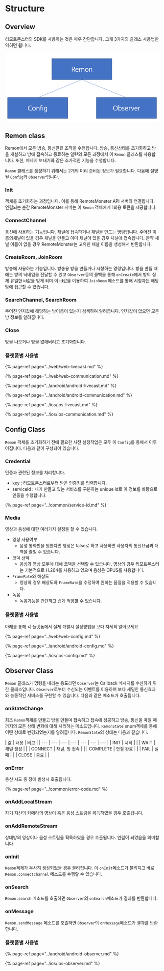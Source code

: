 # Structure

## Overview

리모트몬스터의 SDK를 사용하는 것은 매우 간단합니다. 크게 3가지의 클래스 사용법만 익히면 됩니다.

![RemoteMonster SDK overview](../.gitbook/assets/sdkcommonoverview1.png)

## Remon class

Remon에서 모든 방송, 통신관련 조작을 수행합니다. 방송, 통신상태를 초기화하고 방을 개설하고 방에 접속하고 종료하는 일련의 모든 과정에서 이 `Remon` 클래스를 사용합니다. 또한, 메세지 보내기와 같은 추가적인 기능을 수행합니다.

`Remon` 클래스를 생성하기 위해서는 2개의 미리 준비된 정보가 필요합니다. 다음에 설명될 `Config`와 `Observer`입니다.

### Init

객체를 초기화하는 과정입니다. 이를 통해 RemoteMonster API 서버와 연결됩니다. 연결되는 순간 RemoteMonster 서버는 이 `Remon` 객체에게 1회용 토큰을 제공합니다.

### ConnectChannel

통신에 사용하는 기능입니다. 채널에 접속하거나 채널을 만드는 명령입니다. 주어진 이름의채널이 없을 경우 채널을 만들고 이미 채널이 있을 경우 채널에 접속합니다. 만약 채널 이름이 없을 경우 RemoteMonster는 고유한 채널 이름을 생성해서 반환합니다.

### CreateRoom, JoinRoom

방송에 사용하는 기능입니다. 방송용 방을 만들거나 시청하는 명령입니다. 방을 만들 때에는 방의 닉네임을 전달할 수 있고 `Observer`등의 콜백을 통해 `onCreate`에서 방의 실제 유일한 id값을 받게 되며 이 id값을 이용하여 `JoinRoom` 메소드를 통해 시청자는 해당 방에 접근할 수 있습니다.

### SearchChannel, SearchRoom

주어진 인자값에 해당하는 방이름이 있는지 검색하여 알려줍니다. 인자값이 없으면 모든 방 정보를 알려줍니다.

### Close

방을 나오거나 방을 없애버리고 초기화합니다.

### 플랫폼별 사용법

{% page-ref page="../web/web-livecast.md" %}

{% page-ref page="../web/web-communication.md" %}

{% page-ref page="../android/android-livecast.md" %}

{% page-ref page="../android/android-communication.md" %}

{% page-ref page="../ios/ios-livecast.md" %}

{% page-ref page="../ios/ios-communication.md" %}

## Config Class

`Remon` 객체를 초기화하기 전에 필요한 사전 설정작업은 모두 이 `Config`를 통해서 이루어집니다. 다음과 같이 구성되어 있습니다.

### Credential

인증과 관련된 정보를 처리합니다.

* key : 리모트몬스터로부터 받은 인증키를 입력합니다.
* serviceId : 내가 만들고 있는 서비스를 구분하는 unique id로 이 정보를 바탕으로 인증을 수행합니다.

{% page-ref page="../common/service-id.md" %}

### Media

영상과 음성에 대한 여러가지 설정을 할 수 있습니다.

* 영상 사용여부
  * 음성 통화만을 원한다면 영상은 false로 하고 사용하면 사용자의 통신요금과 대역을 줄일 수 있습니다.
* 코덱 선택
  * 음성과 영상 모두에 대해 코덱을 선택할 수 있습니다. 영상의 경우 리모트몬스터는 기본적으로 H.264를 사용하고 있으며 음성은 OPUS를 사용합니다.
* `FrameRate`와 해상도
  * 영상의 경우 해상도와 `FrameRate`을 수정하여 원하는 품질을 적용할 수 있습니다.
* 녹음
  * 녹음기능을 간단하고 쉽게 적용할 수 있습니다.

### 플랫폼별 사용법

아래를 통해 각 플랫폼에서 실제 개발시 설정방법을 보다 자세히 알아보세요.

{% page-ref page="../web/web-config.md" %}

{% page-ref page="../android/android-config.md" %}

{% page-ref page="../ios/ios-config.md" %}

## Observer Class

`Remon` 클래스가 명령을 내리는 용도라면 `Observer`는 Callback 메시지를 수신하기 위한 클래스입니다. `Observer`로부터 수신되는 이벤트를 이용하여 보다 세밀한 통신효과와 능동적인 서비스를 구현할 수 있습니다. 다음과 같은 메소드가 호출됩니다.

### onStateChange

최초 `Remon`객체를 만들고 방을 만들며 접속하고 접속에 성공하고 방송, 통신을 마칠 때까지의 모든 상태 변화에 대해 처리하는 메소드입니다. `RemonState` enum객체를 통해 어떤 상태로 변경되었는지를 알려줍니다. `RemonState`의 상태는 다음과 같습니다.

| 값 | 내용 | 비고 |
| --- | --- | --- | --- | --- | --- | --- |
| INIT | 시작 |  |
| WAIT | 채널 생성 |  |
| CONNECT | 채널, 방 접속 |  |
| COMPLETE | 연결 완료 |  |
| FAIL | 실패 |  |
| CLOSE | 종료 |  |

### onError

통신 시도 중 장애 발생시 호출됩니다.

{% page-ref page="../common/error-code.md" %}

### onAddLocalStream

자기 자신의 카메라의 영상이 혹은 음성 스트림을 획득하였을 경우 호출됩니다.

### onAddRemoteStream

상대방의 영상이나 음성 스트림을 획득하였을 경우 호출됩니다. 연결이 되었음을 의미합니다.

### onInit

`Remon`객체가 무사히 생성되었을 경우 불려집니다. 이 `onInit`메소드가 불려지고 바로 `Remon.connectchannel` 메소드를 수행할 수 있습니다.

### onSearch

`Remon.search` 메소드를 호출하면 `Observer`의 `onSearch`메소드가 결과를 반환합니다.

### onMessage

`Remon.sendMessage` 메소드를 호출하면 `Observer`의 `onMessage`메소드가 결과를 반환합니다.

### 플랫폼별 사용법

{% page-ref page="../android/android-observer.md" %}

{% page-ref page="../ios/ios-observer.md" %}




